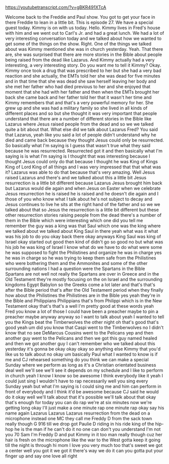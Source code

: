 https://youtubetranscript.com/?v=gBKR491XTcA

 Welcome back to the Freddie and Paul show. You got to get your face in there Freddie to lean in a little bit. This is episode 27. We have a special guest today. Kimmy is on with us today. Hello. Kimmy lives in Fred's house with him and we went out to Carl's Jr. and had a great lunch. We had a lot of very interesting conversation today and we talked about how we wanted to get some of the things on the show. Right. One of the things we talked about was Kimmy mentioned she was in church yesterday. Yeah. That there are, she was surprised that there are more stories in the Bible about people being raised from the dead like Lazarus. And Kimmy actually had a very interesting, a very interesting story. Do you want me to tell it Kimmy? Okay. Kimmy once took a drug that was prescribed to her but she had a very bad reaction and she actually, the EMTs told her she was dead for five minutes and in that time that she was dead she saw herself leaving her body and she met her father who had died previous to her and she enjoyed that moment that she had with her father and then when the EMTs brought her back she came back and her father told her that it wasn't her time and Kimmy remembers that and that's a very powerful memory for her. She grew up and she was had a military family so she lived in all kinds of different places and so but she thought it was very important that people understand that there are a number of different stories in the Bible like Lazarus where Jesus raised people from the dead and so we we talked quite a bit about that. What else did we talk about Lazarus Fred? You said that Lazarus, yeah like you said a lot of people didn't understand why he died and came back because they thought Jesus could only be resurrected. So basically what I'm saying is I guess that wasn't true what they said because he was resurrected. Resurrected got it and then basically what I'm saying is is what I'm saying is I thought that was interesting because I thought Jesus could only do that because I thought he was King of Kings King of Lord King of all things and I was very impressed that that what was it? Lazarus was able to do that because that's very amazing. Well Jesus raised Lazarus and there's and we talked about this a little bit Jesus resurrection is a little bit different because Lazarus Jesus brought him back but Lazarus would die again and when Jesus on Easter when we celebrate Jesus resurrection he is raised he is raised and he doesn't die again and I those of you who know what I talk about he's not subject to decay and Jesus continues to live he sits at the right hand of the father and so we we talked about that so Jesus the resurrection is a little bit different but these other resurrection stories raising people from the dead there's a number of them in the Bible which were interesting which one did you tell me remember the guy was a king was that Saul which one was the king where we talked about we talked about King Saul in there yeah what was it what was his job to do you okay back there okay anyways King Saul was king of Israel okay started out good then kind of didn't go so good no but what was his job he was king of Israel I know what do we have to do what were some he was supposed to fight the Philistines and organize he was in charge yes he was in charge so he was trying to keep them safe from the Philistines who were bothering them and the Ammonites and some of the other surrounding nations I had a question were the Spartans in the Bible Spartans are not well not really the Spartans are over in Greece and in the Old Testament they're mostly focusing on the on Israel and the surrounding kingdoms Egypt Babylon so the Greeks come a lot later and that's that's after the Bible period that's after the Old Testament period when they finally how about the Philistines the Philistines are in the Bible yes yeah they're in the Bible and Philippians Philippians that's from Philippi which is in the New Testament okay that's that's a well I'm pretty good at these words yeah Fred you know a lot of those I could have been a preacher maybe to pin a preacher maybe anyway anyway so I want to talk about yeah I wanted to tell you the Kings beat the Timberwolves the other night oh that's good that's good yeah um did you know that Caspi went to the Timberwolves no I didn't know that no see DeMarcus Cousins went to the Pelicans yep and then another guy went to the Pelicans and then we got this guy named healed and then we got another guy I can't remember who we talked about this yesterday it's gonna be okay okay okay so anything else Kimmy that you'd like us to talk about no okay um basically Paul what I wanted to know is if me and CJ rehearsed something do you think we can make a special Sunday where we perform as long as it's a Christian orientated business deal well we'll see we'll see it depends on my schedule and I like to perform in church yeah I know I know so be awesome I think everybody like it yeah I could just sing I wouldn't have to rap necessarily well you sing every Sunday yeah but what I'm saying is I could sing me and him can perform in front of everybody and I think it'd be awesome because CJ said he would do it okay well we'll talk about that it's possible we'll talk about that okay that's enough for today you can do rap we're at six minutes now we're getting long okay I'll just make a one minute rap one minute rap okay say his name again Lazarus Lazarus Lazarus resurrection from the dead on a microphone instead one MC they call me Freddy D from the sack town really though G 916 till we drop got Paulie D riding in his ride king of the hip-hop he is the man if he can't do it no one can don't you understand I'm not you 70 Sam I'm Freddy D and put Kimmy in it too man really though cuz her hair is fresh on the microphone like the war to the West gotta keep it going till the night is through hi mom I love you very much too that's sweet we got a center well you got it we got it there's way we do it can you gotta put your finger up and say one love all right
